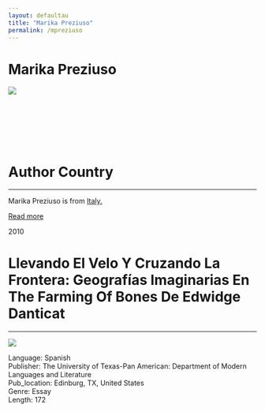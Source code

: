 ```yaml
---
layout: defaultau
title: "Marika Preziuso"
permalink: /mpreziuso
---
```

<!-- partial:index.partial.html -->
<div class="content">
     <h1>Marika Preziuso</h1>
    <div class="quote">
        <div><img src="https://i0.wp.com/ideaboston.com/wp-content/uploads/2019/09/preziuso.jpg?fit=500%2C500&ssl=1" class="logo"></div>
    </div>
    <div class="timeline">
        <div style="padding-bottom:100px;"></div>
        <div class="block">
             <div class="date right"><p class="right"></p></div>
            <div class="dot"></div>
            <div class="left first">
            <div class="author_country">
                <h1>Author Country</h1><hr>
          <div class="aclocation">  <p>Marika Preziuso is from <a href="http://localhost:4000/62">Italy.</a></p></div>
              <div class="acreadmore">  <a href="" target="_blank">Read more</a></div>
            </div>
            </div>
   <div class="block">
            <div class="date left"><p class="left">2010</p></div>
            <div class="dot"></div>
            <div class="right">
                <h1>Llevando El Velo Y Cruzando La Frontera: Geografías Imaginarias En The Farming Of Bones De Edwidge Danticat</h1><hr>
                <p><img src="https://0.academia-photos.com/attachment_thumbnails/46443946/mini_magick20190209-8798-68s74g.png?1549770466"></p>
                <p>
                Language: Spanish<br/>
                Publisher: The University of Texas-Pan American: Department of Modern Languages and Literature<br/>
                Pub_location: Edinburg, TX, United States<br/>
                Genre: Essay<br/>
                Length: 172<br/>                   </p>
            </div>
        </div>

